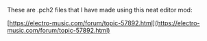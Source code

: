 These are .pch2 files that I have made using this neat editor mod:

[https://electro-music.com/forum/topic-57892.html](https://electro-music.com/forum/topic-57892.html)
